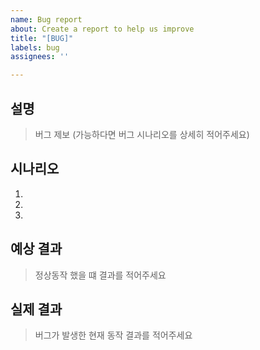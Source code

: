 ```yaml
---
name: Bug report
about: Create a report to help us improve
title: "[BUG]"
labels: bug
assignees: ''

---
```


## 설명
> 버그 제보 (가능하다면 버그 시나리오를 상세히 적어주세요)

## 시나리오
1. 
2. 
3. 

## 예상 결과
> 정상동작 했을 떄 결과를 적어주세요

## 실제 결과
> 버그가 발생한 현재 동작 결과를 적어주세요
